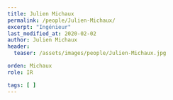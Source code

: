 ```yaml
---
title: Julien Michaux
permalink: /people/Julien-Michaux/
excerpt: "Ingénieur"
last_modified_at: 2020-02-02
author: Julien Michaux
header:
  teaser: /assets/images/people/Julien-Michaux.jpg

orden: Michaux
role: IR

tags: [ ]
---
```



